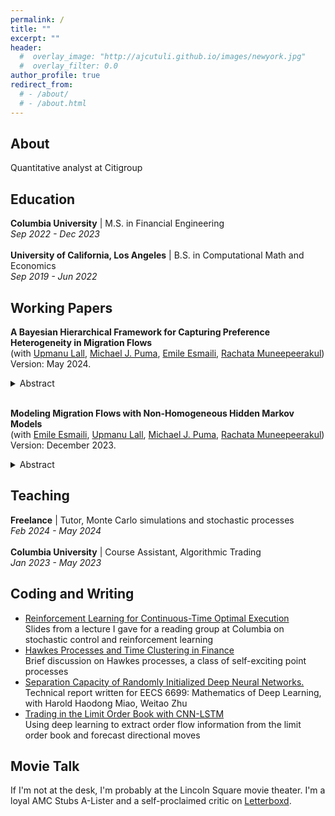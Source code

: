 ```yaml
---
permalink: /
title: ""
excerpt: ""
header:
  #  overlay_image: "http://ajcutuli.github.io/images/newyork.jpg"
  #  overlay_filter: 0.0
author_profile: true
redirect_from: 
  # - /about/
  # - /about.html 
---
```


## About
Quantitative analyst at Citigroup

## Education
**Columbia University** | M.S. in Financial Engineering<br>*Sep 2022 - Dec 2023*<br><br>
**University of California, Los Angeles** | B.S. in Computational Math and Economics<br>*Sep 2019 - Jun 2022*

## Working Papers
**A Bayesian Hierarchical Framework for Capturing Preference Heterogeneity in Migration Flows** <br>
(with [Upmanu Lall](https://search.asu.edu/profile/4823918), [Michael J. Puma](https://people.climate.columbia.edu/users/profile/michael-joseph-puma), [Emile Esmaili](https://emiledesmaili.github.io), [Rachata Muneepeerakul](https://abe.ufl.edu/people/faculty/rachata-muneepeerakul/))<br>
Version: May 2024.
<details>
<summary>Abstract</summary>
<br>
The prediction of migration flows, or the number of individuals who will migrate from one location to another, is a fundamental goal of research on population dynamics. Traditional approaches for modeling migration flow include physics-inspired models such as the gravity model and the radiation model. In their simplest form, these models represent migration flow as functions of the relative attractiveness of a locale using a few socio-economic features as proxies. Furthermore, they assume that the parameters governing the relationship between features and migration flow are spatially invariant, regardless of the origin and destination locations of migrants. This assumption of spatial invariance is a key limitation of the classical models.  We argue that migrant preferences are likely to vary based on the specific origin-destination contexts.  To overcome this limitation, we formulate Bayesian hierarchical models to capture variation in regression coefficients according to origin-destination pair. Applying our hierarchical Bayesian models to interstate migration data from the United States, we demonstrate that accounting for heterogeneity in just one latent migration parameter can explain a large amount of variation in migrant flows.  This heterogeneity in migrant preferences likely arises from factors beyond the socio-economic features included in the model. Accounting for such heterogeneity through our hierarchical approach enables it to outperform classical methods as well as some recent machine learning approaches. Our detailed clustering analysis of spatially varying parameters within the hierarchical Bayesian model unveils significant patterns differentiating migration decision-making between low-flow and high-flow paths.
</details>
<br>

**Modeling Migration Flows with Non-Homogeneous Hidden Markov Models** <br>
(with [Emile Esmaili](https://emiledesmaili.github.io), [Upmanu Lall](https://search.asu.edu/profile/4823918), [Michael J. Puma](https://people.climate.columbia.edu/users/profile/michael-joseph-puma), [Rachata Muneepeerakul](https://abe.ufl.edu/people/faculty/rachata-muneepeerakul/)) <br>
Version: December 2023.
<details>
<summary>Abstract</summary>
<br>
Current models of human mobility rely on static models inferred using multivariate regression that do not explicitly model the temporal structure of the data. We propose a new approach using non-homogeneous hidden Markov models (NHMMs) to reveal underlying space-time patterns in human migration  that  are not directly observable, but whose persistence and likelihood of occurrence may be identified by exogenous drivers. These drivers may include the migration predictors used in traditional models. We develop NHMMs for state-to-state migrations in the United States using data from 2005 to 2019. We test the performance of these models using out-of-sample forecasts and compare those to  selected traditional and newer machine learning models.We find that climate disasters emerge as important drivers of migration in the United-States. The NHMM model outperforms traditional human migration models, as well as some recent deep learning approaches for multivariate time series forecasting. The NHMMs provide insights into the hidden patterns driving complex migrations, while delivering superior forecasting performance compared to both linear and nonlinear approaches.
</details>

## Teaching
**Freelance** | Tutor, Monte Carlo simulations and stochastic processes<br>*Feb 2024 - May 2024*<br><br>
**Columbia University** | Course Assistant, Algorithmic Trading<br>*Jan 2023 - May 2023*

## Coding and Writing
* [Reinforcement Learning for Continuous-Time Optimal Execution](/files/CTRL_Optimal_Execution.pdf)<br>
Slides from a lecture I gave for a reading group at Columbia on stochastic control and reinforcement learning
* [Hawkes Processes and Time Clustering in Finance](/Hawkes/)<br>
Brief discussion on Hawkes processes, a class of self-exciting point processes
* [Separation Capacity of Randomly Initialized Deep Neural Networks.](/files/Separation_Capacity.pdf)<br>
Technical report written for EECS 6699: Mathematics of Deep Learning, with Harold Haodong Miao, Weitao Zhu
* [Trading in the Limit Order Book with CNN-LSTM](/OrderBookDeepLearning/)<br>
Using deep learning to extract order flow information from the limit order book and forecast directional moves<br>

## Movie Talk
If I'm not at the desk, I'm probably at the Lincoln Square movie theater. I'm a loyal AMC Stubs A-Lister and a self-proclaimed critic on [Letterboxd](https://letterboxd.com/ajcutuli/).



<!-- Here is my full [CV](/files/Cutuli_CV.pdf). -->
